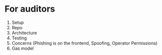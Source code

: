 # For auditors

1. Setup
2. Repo
3. Architecture
4. Testing
5. Concerns (Phishing is on the frontend, Spoofing, Operator Permissions)
6. Gas model
